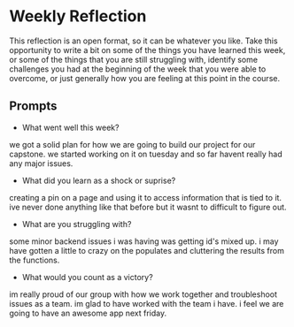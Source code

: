 # Weekly Reflection
This reflection is an open format, so it can be whatever you like. Take this opportunity to write a bit on some of the things you have learned this week, or some of the things that you are still struggling with, identify some challenges you had at the beginning of the week that you were able to overcome, or just generally how you are feeling at this point in the course.

## Prompts
- What went well this week?

we got a solid plan for how we are going to build our project for our capstone. we started working on it on tuesday and so far havent really had any major issues.
- What did you learn as a shock or suprise?

creating a pin on a page and using it to access information that is tied to it. ive never done anything like that before but it wasnt to difficult to figure out.
- What are you struggling with?

some minor backend issues i was having was getting id's mixed up. i may have gotten a little to crazy on the populates and cluttering the results from the functions. 

- What would you count as a victory?

im really proud of our group with how we work together and troubleshoot issues as a team. im glad to have worked with the team i have. i feel we are going to have an awesome app next friday.
